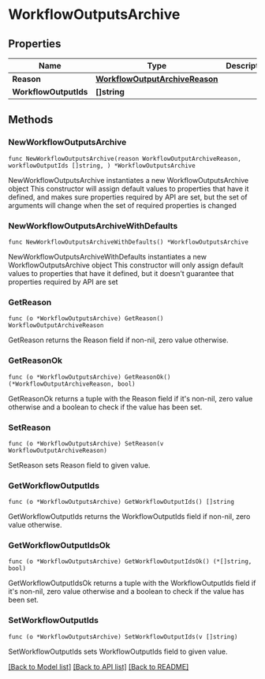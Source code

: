 # WorkflowOutputsArchive

## Properties

Name | Type | Description | Notes
------------ | ------------- | ------------- | -------------
**Reason** | [**WorkflowOutputArchiveReason**](WorkflowOutputArchiveReason.md) |  | 
**WorkflowOutputIds** | **[]string** |  | 

## Methods

### NewWorkflowOutputsArchive

`func NewWorkflowOutputsArchive(reason WorkflowOutputArchiveReason, workflowOutputIds []string, ) *WorkflowOutputsArchive`

NewWorkflowOutputsArchive instantiates a new WorkflowOutputsArchive object
This constructor will assign default values to properties that have it defined,
and makes sure properties required by API are set, but the set of arguments
will change when the set of required properties is changed

### NewWorkflowOutputsArchiveWithDefaults

`func NewWorkflowOutputsArchiveWithDefaults() *WorkflowOutputsArchive`

NewWorkflowOutputsArchiveWithDefaults instantiates a new WorkflowOutputsArchive object
This constructor will only assign default values to properties that have it defined,
but it doesn't guarantee that properties required by API are set

### GetReason

`func (o *WorkflowOutputsArchive) GetReason() WorkflowOutputArchiveReason`

GetReason returns the Reason field if non-nil, zero value otherwise.

### GetReasonOk

`func (o *WorkflowOutputsArchive) GetReasonOk() (*WorkflowOutputArchiveReason, bool)`

GetReasonOk returns a tuple with the Reason field if it's non-nil, zero value otherwise
and a boolean to check if the value has been set.

### SetReason

`func (o *WorkflowOutputsArchive) SetReason(v WorkflowOutputArchiveReason)`

SetReason sets Reason field to given value.


### GetWorkflowOutputIds

`func (o *WorkflowOutputsArchive) GetWorkflowOutputIds() []string`

GetWorkflowOutputIds returns the WorkflowOutputIds field if non-nil, zero value otherwise.

### GetWorkflowOutputIdsOk

`func (o *WorkflowOutputsArchive) GetWorkflowOutputIdsOk() (*[]string, bool)`

GetWorkflowOutputIdsOk returns a tuple with the WorkflowOutputIds field if it's non-nil, zero value otherwise
and a boolean to check if the value has been set.

### SetWorkflowOutputIds

`func (o *WorkflowOutputsArchive) SetWorkflowOutputIds(v []string)`

SetWorkflowOutputIds sets WorkflowOutputIds field to given value.



[[Back to Model list]](../README.md#documentation-for-models) [[Back to API list]](../README.md#documentation-for-api-endpoints) [[Back to README]](../README.md)


